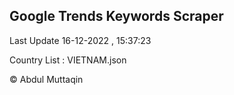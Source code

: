 

## Google Trends Keywords Scraper 
 
Last Update 16-12-2022 , 15:37:23

Country List :
VIETNAM.json



© Abdul Muttaqin 
